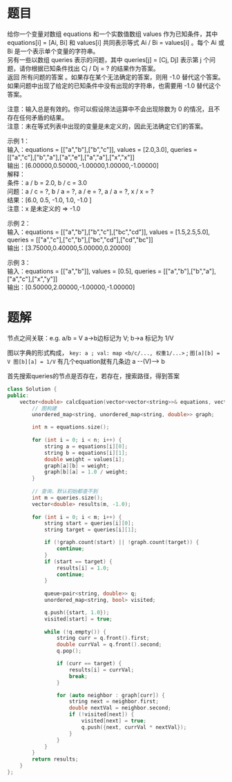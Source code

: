 # 题目
给你一个变量对数组 equations 和一个实数值数组 values 作为已知条件，其中 equations[i] = [Ai, Bi] 和 values[i] 共同表示等式 Ai / Bi = values[i] 。每个 Ai 或 Bi 是一个表示单个变量的字符串。  
另有一些以数组 queries 表示的问题，其中 queries[j] = [Cj, Dj] 表示第 j 个问题，请你根据已知条件找出 Cj / Dj = ? 的结果作为答案。  
返回 所有问题的答案 。如果存在某个无法确定的答案，则用 -1.0 替代这个答案。如果问题中出现了给定的已知条件中没有出现的字符串，也需要用 -1.0 替代这个答案。

注意：输入总是有效的。你可以假设除法运算中不会出现除数为 0 的情况，且不存在任何矛盾的结果。  
注意：未在等式列表中出现的变量是未定义的，因此无法确定它们的答案。

示例 1：  
输入：equations = [["a","b"],["b","c"]], values = [2.0,3.0], queries = [["a","c"],["b","a"],["a","e"],["a","a"],["x","x"]]  
输出：[6.00000,0.50000,-1.00000,1.00000,-1.00000]  
解释：  
条件：a / b = 2.0, b / c = 3.0  
问题：a / c = ?, b / a = ?, a / e = ?, a / a = ?, x / x = ?  
结果：[6.0, 0.5, -1.0, 1.0, -1.0 ]  
注意：x 是未定义的 => -1.0

示例 2：  
输入：equations = [["a","b"],["b","c"],["bc","cd"]], values = [1.5,2.5,5.0], queries = [["a","c"],["c","b"],["bc","cd"],["cd","bc"]]  
输出：[3.75000,0.40000,5.00000,0.20000]

示例 3：  
输入：equations = [["a","b"]], values = [0.5], queries = [["a","b"],["b","a"],["a","c"],["x","y"]]  
输出：[0.50000,2.00000,-1.00000,-1.00000]  


# 题解

节点之间关联：e.g. a/b = V a->b边标记为 V; b->a 标记为 1/V

图以字典的形式构成， `key: a ; val: map <b/c/..., 权重1/...>` ; `图[a][b] = V 图[b][a] = 1/V`
有几个equation就有几条边 a --(V)--> b

首先搜索queries的节点是否存在，若存在，搜索路径，得到答案

```c++
class Solution {
public:
    vector<double> calcEquation(vector<vector<string>>& equations, vector<double>& values, vector<vector<string>>& queries) {
        // 图构建
        unordered_map<string, unordered_map<string, double>> graph;

        int n = equations.size();
        
        for (int i = 0; i < n; i++) {
            string a = equations[i][0];
            string b = equations[i][1];
            double weight = values[i];
            graph[a][b] = weight;
            graph[b][a] = 1.0 / weight;
        }
        
        // 查询，默认初始都查不到
        int m = queries.size();
        vector<double> results(m, -1.0);
        
        for (int i = 0; i < m; i++) {
            string start = queries[i][0];
            string target = queries[i][1];

            if (!graph.count(start) || !graph.count(target)) {
                continue;
            }
            if (start == target) {
                results[i] = 1.0;
                continue;
            }
            
            queue<pair<string, double>> q;
            unordered_map<string, bool> visited;

            q.push({start, 1.0});
            visited[start] = true;
        
            while (!q.empty()) {
                string curr = q.front().first;
                double currVal = q.front().second;
                q.pop();

                if (curr == target) {
                    results[i] = currVal;
                    break;
                }

                for (auto neighbor : graph[curr]) {
                    string next = neighbor.first;
                    double nextVal = neighbor.second;
                    if (!visited[next]) {
                        visited[next] = true;
                        q.push({next, currVal * nextVal});
                    }
                }
            }
        }
        return results;
    }
};
```
